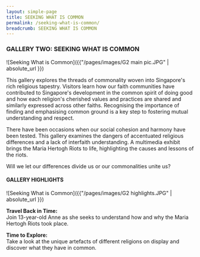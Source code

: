 ```yaml
---
layout: simple-page
title: SEEKING WHAT IS COMMON
permalink: /seeking-what-is-common/
breadcrumb: SEEKING WHAT IS COMMON
---
```

### **GALLERY TWO: SEEKING WHAT IS COMMON**
![Seeking What is Common]({{"/pages/images/G2 main pic.JPG" | absolute_url }})

This gallery explores the threads of commonality woven into Singapore's rich religious tapestry. Visitors learn how our faith communities have contributed to Singapore's development in the common spirit of doing good and how each religion's cherished values and practices are shared and similarly expressed across other faiths. Recognising the importance of finding and emphasising common ground is a key step to fostering mutual understanding and respect.

There have been occasions when our social cohesion and harmony have been tested. This gallery examines the dangers of accentuated religious differences and a lack of interfaith understanding. A multimedia exhibit brings the Maria Hertogh Riots to life, highlighting the causes and lessons of the riots.

Will we let our differences divide us or our commonalities unite us?

#### **GALLERY HIGHLIGHTS**
![Seeking What is Common]({{"/pages/images/G2 highlights.JPG" | absolute_url }})

**Travel Back in Time:** </br>
Join 13-year-old Anne as she seeks to understand how and why the Maria Hertogh Riots took place.

**Time to Explore:** </br>
Take a look at the unique artefacts of different religions on display and discover what they have in common.
